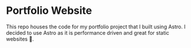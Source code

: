# Portfolio Website

This repo houses the code for my portfolio project that I built using Astro. I decided to use Astro as it is performance driven and great for static websites 🚀.
